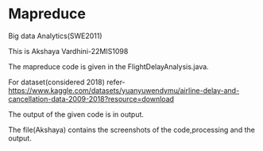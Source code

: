 # Mapreduce
Big data Analytics(SWE2011)

This is Akshaya Vardhini-22MIS1098

The mapreduce code is given in the FlightDelayAnalysis.java.

For dataset(considered 2018) refer-
https://www.kaggle.com/datasets/yuanyuwendymu/airline-delay-and-cancellation-data-2009-2018?resource=download

The output of the given code is in output.

The file(Akshaya) contains the screenshots of the code,processing and the output.
